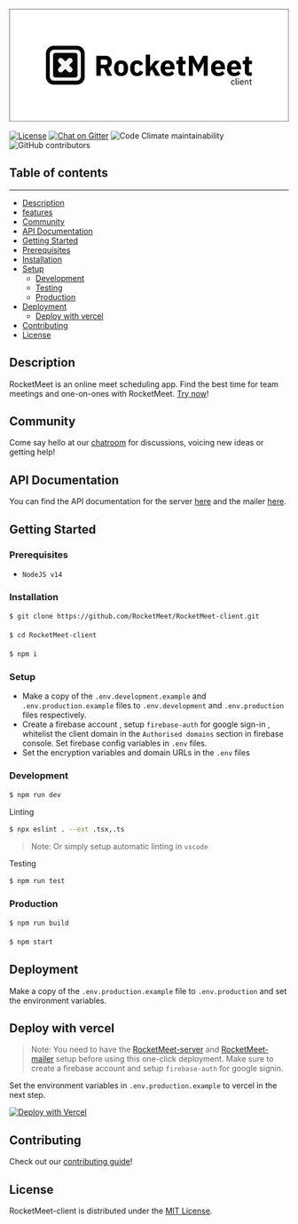![RocketMeet](screenshots/client.png)


[![License](https://img.shields.io/github/license/Rocketmeet/RocketMeet-client?color=%23000000&style=for-the-badge)](https://github.com/RocketMeet/RocketMeet-client/blob/main/LICENSE)
[![Chat on Gitter](https://img.shields.io/badge/chat--on-gitter-brightgreen?color=%23000000&style=for-the-badge&logo=gitter)](https://gitter.im/RocketMeet/community)
![Code Climate maintainability](https://img.shields.io/codeclimate/maintainability/RocketMeet/RocketMeet-client?style=for-the-badge)
![GitHub contributors](https://img.shields.io/github/contributors/RocketMeet/RocketMeet-client?color=%23000000&&style=for-the-badge)

## Table of contents
---
* [Description](#description)
* [features](#features)
* [Community](#community)
* [API Documentation](#api-documentation)
* [Getting Started](#getting-started)
* [Prerequisites](#prerequisites)
* [Installation](#installation)
* [Setup](#setup)
    * [Development](#development)
    * [Testing](#test)
    * [Production](#production)
* [Deployment](#deployment)
    * [Deploy with vercel](#vercel)
* [Contributing](#contributing)
* [License](#license)


<a name="description"></a>
## Description

RocketMeet is an online meet scheduling app. Find the best time for team meetings and one-on-ones with RocketMeet. [Try now](https://rocketmeet.me)!

<a name="community"></a>
## Community

Come say hello at our [chatroom](https://gitter.im/RocketMeet/community) for discussions, voicing new ideas or getting help!

<a name="api-documentation"></a>
## API Documentation

You can find the API documentation for the server [here](https://documenter.getpostman.com/view/10544125/TW6wJodh) and the mailer [here](https://documenter.getpostman.com/view/9605987/TW6wHo7V).

<a name="getting-started"></a>
## Getting Started

<a name="prerequisites"></a>
### Prerequisites

- `NodeJS v14`

<a name="installation"></a>
### Installation

```bash
$ git clone https://github.com/RocketMeet/RocketMeet-client.git

$ cd RocketMeet-client

$ npm i
```
<a name="setup"></a>
### Setup

- Make a copy of the `.env.development.example` and `.env.production.example` files to `.env.development` and `.env.production` files respectively. 
- Create a firebase account , setup `firebase-auth` for google sign-in , whitelist the client domain in the `Authorised domains` section in firebase console. Set firebase config variables in `.env` files.
- Set the encryption variables and domain URLs in the `.env` files

<a name="development"></a>
### Development 

```bash
$ npm run dev
```
<a name="linting"></a>
Linting
```bash
$ npx eslint . --ext .tsx,.ts
```
> Note: Or simply setup automatic linting in `vscode`

<a name="test"></a>
Testing

```bash
$ npm run test
```

<a name="production"></a>
### Production

```bash
$ npm run build

$ npm start
```

<a name="deployment"></a>
## Deployment

Make a copy of the `.env.production.example` file to `.env.production` and set the environment variables.

<a name="vercel"></a>
## Deploy with vercel

> Note: You need to have the [RocketMeet-server](https://github.com/RocketMeet/RocketMeet-server) and [RocketMeet-mailer](https://github.com/RocketMeet/RocketMeet-mailer) setup before using this one-click deployment. Make sure to create a firebase account and setup `firebase-auth` for google signin. 

Set the environment variables in `.env.production.example` to vercel in the next step.

[![Deploy with Vercel](https://vercel.com/button)](https://vercel.com/new/git/external?repository-url=https%3A%2F%2Fgithub.com%2FRocketMeet%2FRocketMeet-client&project-name=rocketmeet-client-demo&repository-name=RocketMeet-client&demo-title=RocketMeet%20Demo)

<a name="contributing"></a>
## Contributing

Check out our [contributing guide](https://github.com/RocketMeet/RocketMeet-client/blob/main/CONTRIBUTING.md)!

<a name="license"></a>
## License

RocketMeet-client is distributed under the [MIT License](https://github.com/RocketMeet/RocketMeet-client/blob/main/LICENSE).

